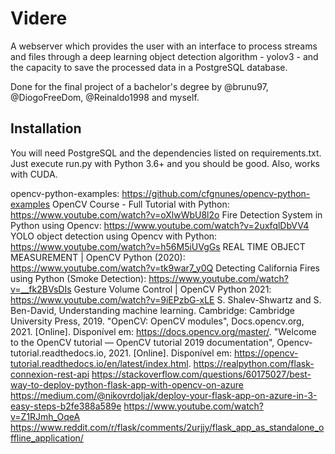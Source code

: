 # Videre

A webserver which provides the user with an interface to process streams and files through a deep learning object detection algorithm - yolov3 - and the capacity to save the processed data in a PostgreSQL database.

Done for the final project of a bachelor's degree by @brunu97, @DiogoFreeDom, @Reinaldo1998 and myself.

## Installation

You will need PostgreSQL and the dependencies listed on requirements.txt.
Just execute run.py with Python 3.6+ and you should be good.
Also, works with CUDA.



opencv-python-examples: https://github.com/cfgnunes/opencv-python-examples
OpenCV Course - Full Tutorial with Python: https://www.youtube.com/watch?v=oXlwWbU8l2o
Fire Detection System in Python using Opencv: https://www.youtube.com/watch?v=2uxfqlDbVV4
YOLO object detection using Opencv with Python: https://www.youtube.com/watch?v=h56M5iUVgGs
REAL TIME OBJECT MEASUREMENT | OpenCV Python (2020): https://www.youtube.com/watch?v=tk9war7_y0Q
Detecting California Fires using Python (Smoke Detection): https://www.youtube.com/watch?v=__fk2BVsDIs
Gesture Volume Control | OpenCV Python 2021: https://www.youtube.com/watch?v=9iEPzbG-xLE
S. Shalev-Shwartz and S. Ben-David, Understanding machine learning. Cambridge: Cambridge University Press, 2019.
"OpenCV: OpenCV modules", Docs.opencv.org, 2021. [Online]. Disponível em: https://docs.opencv.org/master/.
"Welcome to the OpenCV tutorial — OpenCV tutorial 2019 documentation", Opencv-tutorial.readthedocs.io, 2021. [Online]. Disponível em: https://opencv-tutorial.readthedocs.io/en/latest/index.html.
https://realpython.com/flask-connexion-rest-api
https://stackoverflow.com/questions/60175027/best-way-to-deploy-python-flask-app-with-opencv-on-azure
https://medium.com/@nikovrdoljak/deploy-your-flask-app-on-azure-in-3-easy-steps-b2fe388a589e
https://www.youtube.com/watch?v=Z1RJmh_OqeA
https://www.reddit.com/r/flask/comments/2urjjy/flask_app_as_standalone_offline_application/



